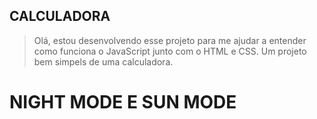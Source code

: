 
## CALCULADORA

> Olá, estou desenvolvendo esse projeto para me ajudar a entender como
> funciona o JavaScript junto com o HTML e CSS.
> Um projeto bem simpels de uma calculadora.

# NIGHT MODE E SUN MODE